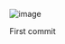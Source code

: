 ![image](https://user-images.githubusercontent.com/32337775/202372281-0028a054-f2fb-458f-a5e4-47bd8aa5e7cb.png)

First commit
